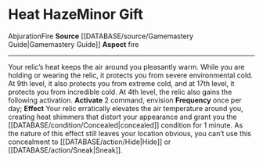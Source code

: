 ﻿---
element: Fire
id: '38'
item_category: Relics
name: Heat Haze
prerequisite: null
rarity: Common
rus_type_level: null
school: Abjuration
source: '[[DATABASE/source/Gamemastery Guide|Gamemastery Guide]]'
trait:
- '[[DATABASE/trait/Abjuration|Abjuration]]'
- '[[DATABASE/trait/Fire|Fire]]'
type: Relic Minor Gift

---
# Heat Haze<span class="item-type">Minor Gift</span>

<span class="item-trait">Abjuration</span><span class="item-trait">Fire</span>
**Source** [[DATABASE/source/Gamemastery Guide|Gamemastery Guide]]
**Aspect** fire

---
Your relic’s heat keeps the air around you pleasantly warm. While you are holding or wearing the relic, it protects you from severe environmental cold. At 9th level, it also protects you from extreme cold, and at 17th level, it protects you from incredible cold. At 4th level, the relic also gains the following activation.
**Activate** <span class="action-icon">2</span> command, envision **Frequency** once per day; **Effect** Your relic erratically elevates the air temperature around you, creating heat shimmers that distort your appearance and grant you the [[DATABASE/condition/Concealed|concealed]] condition for 1 minute. As the nature of this effect still leaves your location obvious, you can’t use this concealment to [[DATABASE/action/Hide|Hide]] or [[DATABASE/action/Sneak|Sneak]].